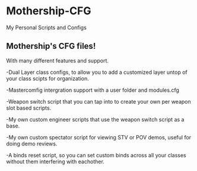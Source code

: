 # Mothership-CFG
My Personal Scripts and Configs

<h2>Mothership's CFG files!</h2>

With many different features and support.

-Dual Layer class configs, to allow you to add a customized layer untop of your class scipts for organization.

-Mastercomfig intergration support with a user folder and modules.cfg

-Weapon switch script that you can tap into to create your own per weapon slot based scripts.

-My own custom engineer scripts that use the weapon switch script as a base.

-My own custom spectator script for viewing STV or POV demos, useful for doing demo reviews.

-A binds reset script, so you can set custom binds across all your classes without them interfering with eachother.

